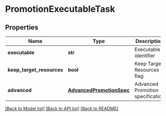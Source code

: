 # PromotionExecutableTask

## Properties
Name | Type | Description | Notes
------------ | ------------- | ------------- | -------------
**executable** | **str** | Executable identifier | 
**keep_target_resources** | **bool** | Keep Target Resources flag | [optional] 
**advanced** | [**AdvancedPromotionSpec**](AdvancedPromotionSpec.md) | Advanced Promotion specification | [optional] 

[[Back to Model list]](../README.md#documentation-for-models) [[Back to API list]](../README.md#documentation-for-api-endpoints) [[Back to README]](../README.md)


